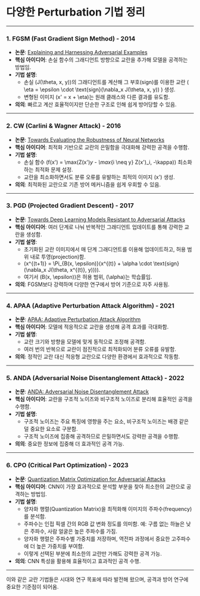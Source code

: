 # 다양한 Perturbation 기법 정리

---

### 1. **FGSM (Fast Gradient Sign Method) - 2014**  
- **논문**: [Explaining and Harnessing Adversarial Examples](https://arxiv.org/abs/1412.6572)  
- **핵심 아이디어**: 손실 함수의 그래디언트 방향으로 교란을 추가해 모델을 공격하는 방법임.  
- **기법 설명**:  
  - 손실 \(J(\theta, x, y)\)의 그래디언트를 계산해 그 부호(sign)를 이용한 교란 \( \eta = \epsilon \cdot \text{sign}(\nabla_x J(\theta, x, y)) \) 생성.  
  - 변형된 이미지 \(x' = x + \eta\)는 원래 클래스와 다른 결과를 유도함.  
- **의의**: 빠르고 계산 효율적이지만 단순한 구조로 인해 쉽게 방어당할 수 있음.

---

### 2. **CW (Carlini & Wagner Attack) - 2016**  
- **논문**: [Towards Evaluating the Robustness of Neural Networks](https://arxiv.org/abs/1608.04644)  
- **핵심 아이디어**: 최적화 기반으로 교란의 은밀함을 극대화해 강력한 공격을 수행함.  
- **기법 설명**:  
  - 손실 함수 \(f(x') = \max(Z(x')_y - \max_{i \neq y} Z(x')_i, -\kappa)\) 최소화하는 최적화 문제 설정.  
  - 교란을 최소화하면서도 분류 오류를 유발하는 최적의 이미지 \(x'\) 생성.  
- **의의**: 최적화된 교란으로 기존 방어 메커니즘을 쉽게 우회할 수 있음.

---

### 3. **PGD (Projected Gradient Descent) - 2017**  
- **논문**: [Towards Deep Learning Models Resistant to Adversarial Attacks](https://arxiv.org/abs/1706.06083)  
- **핵심 아이디어**: 여러 단계로 나눠 반복적인 그래디언트 업데이트를 통해 강력한 교란을 생성함.  
- **기법 설명**:  
  - 초기화된 교란 이미지에서 매 단계 그래디언트를 이용해 업데이트하고, 허용 범위 내로 투영(projection)함.  
  - \(x^{(t+1)} = \Pi_{B(x, \epsilon)}(x^{(t)} + \alpha \cdot \text{sign}(\nabla_x J(\theta, x^{(t)}, y)))\).  
  - 여기서 \(B(x, \epsilon)\)은 허용 범위, \(\alpha\)는 학습률임.  
- **의의**: FGSM보다 강력하며 다양한 연구에서 방어 기준으로 자주 사용됨.

---

### 4. **APAA (Adaptive Perturbation Attack Algorithm) - 2021**  
- **논문**: [APAA: Adaptive Perturbation Attack Algorithm](https://arxiv.org/abs/2111.13841)  
- **핵심 아이디어**: 모델에 적응적으로 교란을 생성해 공격 효과를 극대화함.  
- **기법 설명**:  
  - 교란 크기와 방향을 모델에 맞게 동적으로 조정해 공격함.  
  - 여러 번의 반복으로 교란이 점진적으로 최적화되어 분류 오류를 유발함.  
- **의의**: 정적인 교란 대신 적응형 교란으로 다양한 환경에서 효과적으로 작동함.

---

### 5. **ANDA (Adversarial Noise Disentanglement Attack) - 2022**  
- **논문**: [ANDA: Adversarial Noise Disentanglement Attack](https://arxiv.org/abs/2209.11964)  
- **핵심 아이디어**: 교란을 구조적 노이즈와 비구조적 노이즈로 분리해 효율적인 공격을 수행함.  
- **기법 설명**:  
  - 구조적 노이즈는 주요 특징에 영향을 주는 요소, 비구조적 노이즈는 배경 같은 덜 중요한 요소로 구분함.  
  - 구조적 노이즈에 집중해 공격하므로 은밀하면서도 강력한 공격을 수행함.  
- **의의**: 중요한 정보에 집중해 더 효과적인 공격 가능.

---

### 6. **CPO (Critical Part Optimization) - 2023**  
- **논문**: [Quantization Matrix Optimization for Adversarial Attacks](https://arxiv.org/abs/2312.06199)  
- **핵심 아이디어**: CNN이 가장 효과적으로 분석할 부분을 찾아 최소한의 교란으로 공격하는 방법임.  
- **기법 설명**:  
  - 양자화 행렬(Quantization Matrix)을 최적화해 이미지의 주파수(frequency)를 분석함.  
  - 주파수는 인접 픽셀 간의 RGB 값 변화 정도를 의미함. 예: 구름 없는 하늘은 낮은 주파수, 사람 얼굴은 높은 주파수를 가짐.  
  - 양자화 행렬은 주파수별 가중치를 저장하며, 역전파 과정에서 중요한 고주파수에 더 높은 가중치를 부여함.  
  - 이렇게 선택된 부분에 최소한의 교란만 가해도 강력한 공격 가능.  
- **의의**: CNN 특성을 활용해 효율적이고 효과적인 공격 수행.

---

이와 같은 교란 기법들은 시대와 연구 목표에 따라 발전해 왔으며, 공격과 방어 연구에 중요한 기준점이 되어옴.
